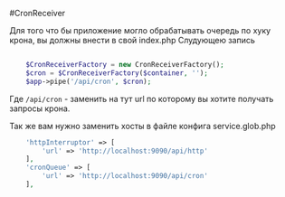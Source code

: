 #CronReceiver

Для того что бы приложение могло обрабатывать очередь по хуку крона, вы должны внести в свой index.php
Слудующею запись 
```php

    $CronReceiverFactory = new CronReceiverFactory();
    $cron = $CronReceiverFactory($container, '');
    $app->pipe('/api/cron', $cron);

```

Где `/api/cron` - заменить на тут url по которому вы хотите получать запросы крона.

Так же вам нужно заменить хосты в файле конфига service.glob.php

```php
    'httpInterruptor' => [
        'url' => 'http://localhost:9090/api/http'
    ],
    'cronQueue' => [
        'url' => 'http://localhost:9090/api/cron'
    ],
```